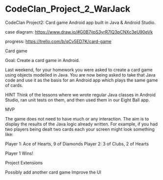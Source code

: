 # CodeClan_Project_2_WarJack

CodeClan Project2: Card game Android app built in Java & Android Studio.

case diagram: https://www.draw.io/#G0B7ijpS3yrR7lQ3pCNXc3eU90eVk

progress: https://trello.com/b/qCv5ED7K/card-game

Card game

Goal: Create a card game in Android.

Last weekend, for your homework you were asked to create a card game using objects modelled in Java. You are now being asked to take that Java code and use it as the basis for an Android app which plays the same game of cards.

HINT Think of the lessons where we wrote regular Java classes in Android Studio, ran unit tests on them, and then used them in our Eight Ball app.

MVP

The game does not need to have much or any interaction. The aim is to display the results of the Java logic already written. For example, if you had two players being dealt two cards each your screen might look something like:

  Player 1: Ace of Hearts, 9 of Diamonds
  Player 2: 3 of Clubs, 2 of Hearts

  Player 1 Wins!

Project Extensions

Possibly add another card game
Improve the UI

